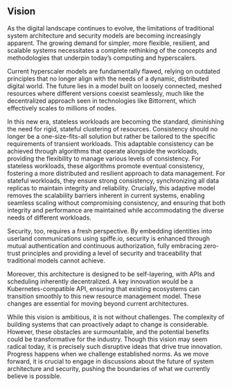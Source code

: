## Vision

As the digital landscape continues to evolve, the limitations of traditional system architecture and security models are becoming increasingly apparent. The growing demand for simpler, more flexible, resilient, and scalable systems necessitates a complete rethinking of the concepts and methodologies that underpin today’s computing and hyperscalers.

Current hyperscaler models are fundamentally flawed, relying on outdated principles that no longer align with the needs of a dynamic, distributed digital world. The future lies in a model built on loosely connected, meshed resources where different versions coexist seamlessly, much like the decentralized approach seen in technologies like Bittorrent, which effectively scales to millions of nodes.

In this new era, stateless workloads are becoming the standard, diminishing the need for rigid, stateful clustering of resources. Consistency should no longer be a one-size-fits-all solution but rather be tailored to the specific requirements of transient workloads. This adaptable consistency can be achieved through algorithms that operate alongside the workloads, providing the flexibility to manage various levels of consistency. For stateless workloads, these algorithms promote eventual consistency, fostering a more distributed and resilient approach to data management. For stateful workloads, they ensure strong consistency, synchronizing all data replicas to maintain integrity and reliability. Crucially, this adaptive model removes the scalability barriers inherent in current systems, enabling seamless scaling without compromising consistency, and ensuring that both integrity and performance are maintained while accommodating the diverse needs of different workloads.

Security, too, requires a fresh perspective. By embedding identities into userland communications using spiffe.io, security is enhanced through mutual authentication and continuous authorization, fully embracing zero-trust principles and providing a level of security and traceability that traditional models cannot achieve.

Moreover, this architecture is designed to be self-layering, with APIs and scheduling inherently decentralized. A key innovation would be a Kubernetes-compatible API, ensuring that existing ecosystems can transition smoothly to this new resource management model. These changes are essential for moving beyond current architectures.

While this vision is ambitious, it is not without challenges. The complexity of building systems that can proactively adapt to change is considerable. However, these obstacles are surmountable, and the potential benefits could be transformative for the industry. Though this vision may seem radical today, it is precisely such disruptive ideas that drive true innovation. Progress happens when we challenge established norms. As we move forward, it is crucial to engage in discussions about the future of system architecture and security, pushing the boundaries of what we currently believe is possible.
